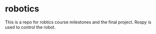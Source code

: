 # robotics

This is a repo for robtics course milestones and the final project. Rospy is used to control the robot.
